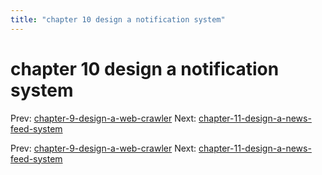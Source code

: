 ```yaml
---
title: "chapter 10 design a notification system"
---
```


# chapter 10 design a notification system

Prev: [chapter-9-design-a-web-crawler](chapter-9-design-a-web-crawler.md)
Next: [chapter-11-design-a-news-feed-system](chapter-11-design-a-news-feed-system.md)

Prev: [chapter-9-design-a-web-crawler](chapter-9-design-a-web-crawler.md)
Next: [chapter-11-design-a-news-feed-system](chapter-11-design-a-news-feed-system.md)

